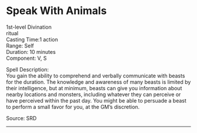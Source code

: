 # Speak With Animals
1st-level Divination<br>
ritual<br>
Casting Time:1 action<br>
Range: Self<br>
Duration: 10 minutes<br>
Component: V, S

Spell Description:<br>
You gain the ability to comprehend and verbally communicate with beasts for the duration. The knowledge and awareness of many beasts is limited by their intelligence, but at minimum, beasts can give you information about nearby locations and monsters, including whatever they can perceive or have perceived within the past day. You might be able to persuade a beast to perform a small favor for you, at the GM’s discretion.

Source: SRD

---